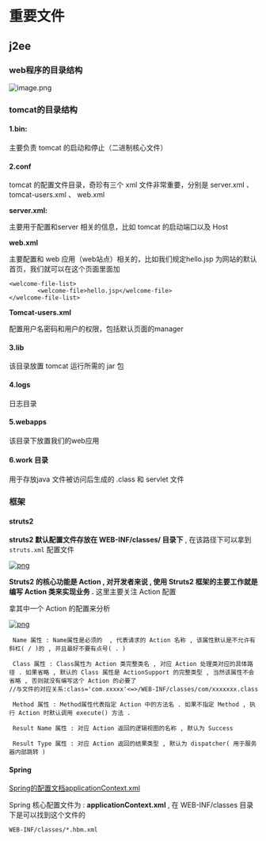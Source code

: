 # 重要文件

## j2ee

### web程序的目录结构

![image.png](https://i.loli.net/2019/09/01/LduWtSfIh8bDA7Z.png)

### tomcat的目录结构

#### **1.bin:**

主要负责 tomcat 的启动和停止（二进制核心文件）

#### **2.conf**

tomcat 的配置文件目录，奇珍有三个 xml 文件非常重要，分别是 server.xml 、 tomcat-users.xml 、 web.xml

**server.xml:**

主要用于配置和server 相关的信息，比如 tomcat 的启动端口以及 Host

**web.xml**

主要配置和 web 应用（web站点）相关的，比如我们规定hello.jsp 为网站的默认首页，我们就可以在这个页面里面加

```
<welcome-file-list>
        <welcome-file>hello.jsp</welcome-file>
</welcome-file-list>
```

**Tomcat-users.xml**

配置用户名密码和用户的权限，包括默认页面的manager

#### **3.lib**

该目录放置 tomcat 运行所需的 jar 包

#### **4.logs**

日志目录

#### **5.webapps**

该目录下放置我们的web应用

#### **6.work 目录**

用于存放java 文件被访问后生成的 .class 和 servlet 文件

### 框架

#### struts2

**struts2 默认配置文件存放在 WEB-INF/classes/ 目录下** , 在该路径下可以拿到 `struts.xml` 配置文件

[![png](https://i.loli.net/2019/08/07/LRPjr1NGAauX92h.png)](https://i.loli.net/2019/08/07/LRPjr1NGAauX92h.png)

**Struts2 的核心功能是 Action , 对开发者来说 , 使用 Struts2 框架的主要工作就是编写 Action 类来实现业务 .** 这里主要关注 Action 配置

拿其中一个 Action 的配置来分析

[![png](https://i.loli.net/2019/08/07/yZ5bpWKITLxjcC2.png)](https://i.loli.net/2019/08/07/yZ5bpWKITLxjcC2.png)

```
 Name 属性 : Name属性是必须的  , 代表请求的 Action 名称 , 该属性默认是不允许有斜杠( / )的 , 并且最好不要有点号( . )

 Class 属性 : Class属性为 Action 类完整类名 , 对应 Action 处理类对应的具体路径 . 如果省略 , 默认的 Class 属性是 ActionSupport 的完整类型 , 当然该属性不会省略 , 否则就没有编写这个 Action 的必要了
//与文件的对应关系:class='com.xxxxx'<=>/WEB-INF/classes/com/xxxxxxx.class

 Method 属性 : Method属性代表指定 Action 中的方法名 . 如果不指定 Method , 执行 Action 时默认调用 execute() 方法 . 

 Result Name 属性 : 对应 Action 返回的逻辑视图的名称 , 默认为 Success

 Result Type 属性 : 对应 Action 返回的结果类型 , 默认为 dispatcher( 用于服务器内部跳转 )
```

#### Spring

[Spring的配置文档applicationContext.xml](https://blog.csdn.net/dreamrealised/article/details/9123199)

Spring 核心配置文件为 : **applicationContext.xml** , 在 WEB-INF/classes 目录下是可以找到这个文件的

`WEB-INF/classes/*.hbm.xml`


